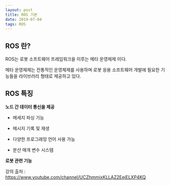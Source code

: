 ```yaml
---
layout: post
title: ROS 기본
date: 2019-07-04
tags: ROS
---
```


## ROS 란?


ROS는 로봇 소프트웨어 프레임워크을 이루는 메타 운영체제 이다.


메타 운영체제는 전통적인 운영체제를 사용하며 로봇 응용 소프트웨어 개발에 필요한 기능들을 라이브러리 형태로 제공하고 있다.



## ROS 특징 


**노드 간 데이터 통신을 제공**


* 메세지 파싱 기능


* 메시지 기록 및 재생


* 다양한 프로그래밍 언어 사용 가능


* 분산 매개 변수 시스템




**로봇 관련 기능**


강의 출처 : https://www.youtube.com/channel/UCZhmmixKLLAZ2EejELXP4KQ
